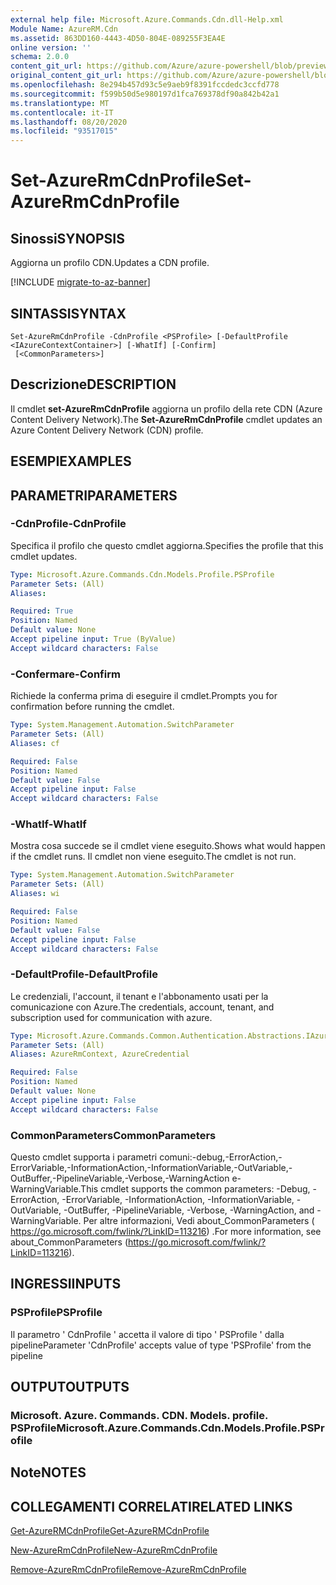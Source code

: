 ```yaml
---
external help file: Microsoft.Azure.Commands.Cdn.dll-Help.xml
Module Name: AzureRM.Cdn
ms.assetid: 863DD160-4443-4D50-804E-089255F3EA4E
online version: ''
schema: 2.0.0
content_git_url: https://github.com/Azure/azure-powershell/blob/preview/src/ResourceManager/Cdn/Commands.Cdn/help/Set-AzureRmCdnProfile.md
original_content_git_url: https://github.com/Azure/azure-powershell/blob/preview/src/ResourceManager/Cdn/Commands.Cdn/help/Set-AzureRmCdnProfile.md
ms.openlocfilehash: 8e294b457d93c5e9aeb9f8391fccdedc3ccfd778
ms.sourcegitcommit: f599b50d5e980197d1fca769378df90a842b42a1
ms.translationtype: MT
ms.contentlocale: it-IT
ms.lasthandoff: 08/20/2020
ms.locfileid: "93517015"
---
```

# <span data-ttu-id="71ffd-101">Set-AzureRmCdnProfile</span><span class="sxs-lookup"><span data-stu-id="71ffd-101">Set-AzureRmCdnProfile</span></span>

## <span data-ttu-id="71ffd-102">Sinossi</span><span class="sxs-lookup"><span data-stu-id="71ffd-102">SYNOPSIS</span></span>
<span data-ttu-id="71ffd-103">Aggiorna un profilo CDN.</span><span class="sxs-lookup"><span data-stu-id="71ffd-103">Updates a CDN profile.</span></span>

[!INCLUDE [migrate-to-az-banner](../../includes/migrate-to-az-banner.md)]

## <span data-ttu-id="71ffd-104">SINTASSI</span><span class="sxs-lookup"><span data-stu-id="71ffd-104">SYNTAX</span></span>

```
Set-AzureRmCdnProfile -CdnProfile <PSProfile> [-DefaultProfile <IAzureContextContainer>] [-WhatIf] [-Confirm]
 [<CommonParameters>]
```

## <span data-ttu-id="71ffd-105">Descrizione</span><span class="sxs-lookup"><span data-stu-id="71ffd-105">DESCRIPTION</span></span>
<span data-ttu-id="71ffd-106">Il cmdlet **set-AzureRmCdnProfile** aggiorna un profilo della rete CDN (Azure Content Delivery Network).</span><span class="sxs-lookup"><span data-stu-id="71ffd-106">The **Set-AzureRmCdnProfile** cmdlet updates an Azure Content Delivery Network (CDN) profile.</span></span>

## <span data-ttu-id="71ffd-107">ESEMPI</span><span class="sxs-lookup"><span data-stu-id="71ffd-107">EXAMPLES</span></span>

## <span data-ttu-id="71ffd-108">PARAMETRI</span><span class="sxs-lookup"><span data-stu-id="71ffd-108">PARAMETERS</span></span>

### <span data-ttu-id="71ffd-109">-CdnProfile</span><span class="sxs-lookup"><span data-stu-id="71ffd-109">-CdnProfile</span></span>
<span data-ttu-id="71ffd-110">Specifica il profilo che questo cmdlet aggiorna.</span><span class="sxs-lookup"><span data-stu-id="71ffd-110">Specifies the profile that this cmdlet updates.</span></span>

```yaml
Type: Microsoft.Azure.Commands.Cdn.Models.Profile.PSProfile
Parameter Sets: (All)
Aliases: 

Required: True
Position: Named
Default value: None
Accept pipeline input: True (ByValue)
Accept wildcard characters: False
```

### <span data-ttu-id="71ffd-111">-Confermare</span><span class="sxs-lookup"><span data-stu-id="71ffd-111">-Confirm</span></span>
<span data-ttu-id="71ffd-112">Richiede la conferma prima di eseguire il cmdlet.</span><span class="sxs-lookup"><span data-stu-id="71ffd-112">Prompts you for confirmation before running the cmdlet.</span></span>

```yaml
Type: System.Management.Automation.SwitchParameter
Parameter Sets: (All)
Aliases: cf

Required: False
Position: Named
Default value: False
Accept pipeline input: False
Accept wildcard characters: False
```

### <span data-ttu-id="71ffd-113">-WhatIf</span><span class="sxs-lookup"><span data-stu-id="71ffd-113">-WhatIf</span></span>
<span data-ttu-id="71ffd-114">Mostra cosa succede se il cmdlet viene eseguito.</span><span class="sxs-lookup"><span data-stu-id="71ffd-114">Shows what would happen if the cmdlet runs.</span></span>
<span data-ttu-id="71ffd-115">Il cmdlet non viene eseguito.</span><span class="sxs-lookup"><span data-stu-id="71ffd-115">The cmdlet is not run.</span></span>

```yaml
Type: System.Management.Automation.SwitchParameter
Parameter Sets: (All)
Aliases: wi

Required: False
Position: Named
Default value: False
Accept pipeline input: False
Accept wildcard characters: False
```

### <span data-ttu-id="71ffd-116">-DefaultProfile</span><span class="sxs-lookup"><span data-stu-id="71ffd-116">-DefaultProfile</span></span>
<span data-ttu-id="71ffd-117">Le credenziali, l'account, il tenant e l'abbonamento usati per la comunicazione con Azure.</span><span class="sxs-lookup"><span data-stu-id="71ffd-117">The credentials, account, tenant, and subscription used for communication with azure.</span></span>

```yaml
Type: Microsoft.Azure.Commands.Common.Authentication.Abstractions.IAzureContextContainer
Parameter Sets: (All)
Aliases: AzureRmContext, AzureCredential

Required: False
Position: Named
Default value: None
Accept pipeline input: False
Accept wildcard characters: False
```

### <span data-ttu-id="71ffd-118">CommonParameters</span><span class="sxs-lookup"><span data-stu-id="71ffd-118">CommonParameters</span></span>
<span data-ttu-id="71ffd-119">Questo cmdlet supporta i parametri comuni:-debug,-ErrorAction,-ErrorVariable,-InformationAction,-InformationVariable,-OutVariable,-OutBuffer,-PipelineVariable,-Verbose,-WarningAction e-WarningVariable.</span><span class="sxs-lookup"><span data-stu-id="71ffd-119">This cmdlet supports the common parameters: -Debug, -ErrorAction, -ErrorVariable, -InformationAction, -InformationVariable, -OutVariable, -OutBuffer, -PipelineVariable, -Verbose, -WarningAction, and -WarningVariable.</span></span> <span data-ttu-id="71ffd-120">Per altre informazioni, Vedi about_CommonParameters ( https://go.microsoft.com/fwlink/?LinkID=113216) .</span><span class="sxs-lookup"><span data-stu-id="71ffd-120">For more information, see about_CommonParameters (https://go.microsoft.com/fwlink/?LinkID=113216).</span></span>

## <span data-ttu-id="71ffd-121">INGRESSI</span><span class="sxs-lookup"><span data-stu-id="71ffd-121">INPUTS</span></span>

### <span data-ttu-id="71ffd-122">PSProfile</span><span class="sxs-lookup"><span data-stu-id="71ffd-122">PSProfile</span></span>
<span data-ttu-id="71ffd-123">Il parametro ' CdnProfile ' accetta il valore di tipo ' PSProfile ' dalla pipeline</span><span class="sxs-lookup"><span data-stu-id="71ffd-123">Parameter 'CdnProfile' accepts value of type 'PSProfile' from the pipeline</span></span>

## <span data-ttu-id="71ffd-124">OUTPUT</span><span class="sxs-lookup"><span data-stu-id="71ffd-124">OUTPUTS</span></span>

### <span data-ttu-id="71ffd-125">Microsoft. Azure. Commands. CDN. Models. profile. PSProfile</span><span class="sxs-lookup"><span data-stu-id="71ffd-125">Microsoft.Azure.Commands.Cdn.Models.Profile.PSProfile</span></span>

## <span data-ttu-id="71ffd-126">Note</span><span class="sxs-lookup"><span data-stu-id="71ffd-126">NOTES</span></span>

## <span data-ttu-id="71ffd-127">COLLEGAMENTI CORRELATI</span><span class="sxs-lookup"><span data-stu-id="71ffd-127">RELATED LINKS</span></span>

[<span data-ttu-id="71ffd-128">Get-AzureRMCdnProfile</span><span class="sxs-lookup"><span data-stu-id="71ffd-128">Get-AzureRMCdnProfile</span></span>](./Get-AzureRMCdnProfile.md)

[<span data-ttu-id="71ffd-129">New-AzureRmCdnProfile</span><span class="sxs-lookup"><span data-stu-id="71ffd-129">New-AzureRmCdnProfile</span></span>](./New-AzureRmCdnProfile.md)

[<span data-ttu-id="71ffd-130">Remove-AzureRmCdnProfile</span><span class="sxs-lookup"><span data-stu-id="71ffd-130">Remove-AzureRmCdnProfile</span></span>](./Remove-AzureRmCdnProfile.md)


